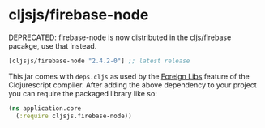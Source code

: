 # cljsjs/firebase-node

DEPRECATED:
firebase-node is now distributed in the cljs/firebase pacakge, use that instead.

[](dependency)
```clojure
[cljsjs/firebase-node "2.4.2-0"] ;; latest release
```
[](/dependency)

This jar comes with `deps.cljs` as used by the [Foreign Libs][flibs] feature
of the Clojurescript compiler. After adding the above dependency to your project
you can require the packaged library like so:

```clojure
(ns application.core
  (:require cljsjs.firebase-node))
```

[flibs]: https://github.com/clojure/clojurescript/wiki/Packaging-Foreign-Dependencies
